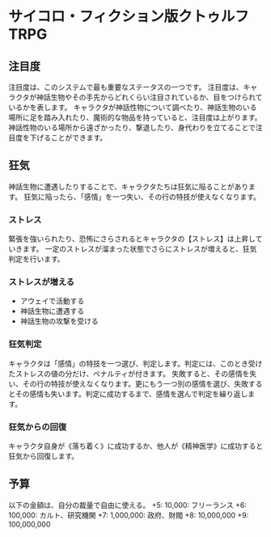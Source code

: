 # サイコロ・フィクション版クトゥルフ TRPG

## 注目度
注目度は、このシステムで最も重要なステータスの一つです。
注目度は、キャラクタが神話生物やその手先からどれくらい注目されているか、目をつけられているかを表します。
キャラクタが神話性物について調べたり、神話生物のいる場所に足を踏み入れたり、魔術的な物品を持っていると、注目度は上がります。
神話性物のいる場所から遠ざかったり、撃退したり、身代わりを立てることで注目度を下げることができます。

## 狂気
神話生物に遭遇したりすることで、キャラクタたちは狂気に陥ることがあります。
狂気に陥ったら、「感情」を一つ失い、その行の特技が使えなくなります。

### ストレス
緊張を強いられたり、恐怖にさらされるとキャラクタの【ストレス】は上昇していきます。
一定のストレスが溜まった状態でさらにストレスが増えると、狂気判定を行います。

### ストレスが増える
* アウェイで活動する
* 神話生物に遭遇する
* 神話生物の攻撃を受ける

### 狂気判定
キャラクタは「感情」の特技を一つ選び、判定します。判定には、このとき受けたストレスの値の分だけ、ペナルティが付きます。
失敗すると、その感情を失い、その行の特技が使えなくなります。更にもう一つ別の感情を選び、失敗するとその感情も失います。判定に成功するまで、感情を選んで判定を繰り返します。

### 狂気からの回復
キャラクタ自身が《落ち着く》に成功するか、他人が《精神医学》に成功すると狂気から回復します。

## 予算
以下の金額は、自分の裁量で自由に使える。
+5: 10,000: フリーランス
+6: 100,000: カルト、研究機関
+7: 1,000,000: 政府、財閥
+8: 10,000,000
+9: 100,000,000


